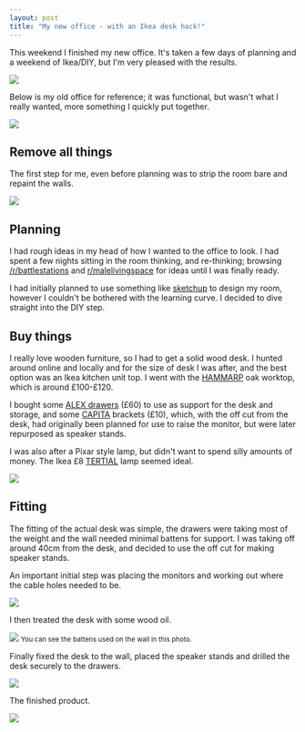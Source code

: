 ```yaml
---
layout: post
title: "My new office - with an Ikea desk hack!"
---
```


This weekend I finished my new office. It's taken a few days of planning and a
weekend of Ikea/DIY, but I'm very pleased with the results.

<img
src="https://lh4.googleusercontent.com/-z6R_uQMFQf4/U-lCK4lSlBI/AAAAAAAAGVg/e224f0jN734/w1468-h838-no/bnahldh.jpg" class="figure">

Below is my old office for reference; it was functional, but wasn't what I
really wanted, more something I quickly put together.

<img
src="https://lh5.googleusercontent.com/-e6vi1Yu0wr0/UaCp-YylwoI/AAAAAAAAEPE/nmgVQpEH4vw/w1485-h1114-no/IMG_20130525_130857.jpg" class="figure">

## Remove all things

The first step for me, even before planning was to strip the room bare and
repaint the walls.

<img
src="https://lh3.googleusercontent.com/-bGNtsXlnPhw/U8wGg9ZjWSI/AAAAAAAAGC0/Kj29ZJHoa1A/w824-h1114-no/IMG_20140720_191203.jpg" class="figure">

## Planning

I had rough ideas in my head of how I wanted to the office to look. I had spent
a few nights sitting in the room thinking, and re-thinking; browsing
[/r/battlestations][battlestations] and [r/malelivingspace][malelivingspace] for
ideas until I was finally ready.

I had initially planned to use something like [sketchup] to design my room,
however I couldn't be bothered with the learning curve. I decided to dive
straight into the DIY step.

## Buy things

I really love wooden furniture, so I had to get a solid wood desk. I hunted
around online and locally and for the size of desk I was after, and the best
option was an Ikea kitchen unit top. I went with the [HAMMARP] oak worktop,
which is around £100-£120.

I bought some [ALEX drawers][ALEX] (£60) to use as support for the desk and
storage, and some [CAPITA] brackets (£10), which, with the off cut from the
desk, had originally been planned for use to raise the monitor, but were later
repurposed as speaker stands.

I was also after a Pixar style lamp, but didn't want to spend silly amounts of
money. The Ikea £8 [TERTIAL] lamp seemed ideal.

<img
src="https://lh4.googleusercontent.com/-chcIB2mu9fw/U9T7COdzYcI/AAAAAAAAGEY/QKP-nPU8yhA/w1485-h1114-no/2014-07-27"
class="figure">

## Fitting

The fitting of the actual desk was simple, the drawers were taking
most of the weight and the wall needed minimal battens for support. I was taking
off around 40cm from the desk, and decided to use the off cut for making speaker
stands.

An important initial step was placing the monitors and working out where the
cable holes needed to be.

<img
src="https://lh4.googleusercontent.com/-HexuRf_Tc64/U9zlpffCanI/AAAAAAAAGKE/wUCPQbSjUk4/w1124-h843-no/IMG_20140802_142033.jpg"
class="figure">

I then treated the desk with some wood oil.

<img
src="https://lh5.googleusercontent.com/-2Y7QUnTitO0/U90GWcDPyPI/AAAAAAAAGJg/t0SrM8ipAZI/w632-h843-no/IMG_20140802_164005.jpg"
class="figure">
<small>You can see the battens used on the wall in this photo.</small>

Finally fixed the desk to the wall, placed the speaker stands and drilled the
desk securely to the drawers.

<img
src="https://lh6.googleusercontent.com/-MbsgKgD3jEg/U94SZzcioLI/AAAAAAAAGRY/o8LUXokgX_o/w1124-h843-no/IMG_20140803_114337.jpg"
class="figure">

The finished product.

<img src="http://i.imgur.com/ijm52Qs.jpg" class="figure">


[battlestations]: http://reddit.com/r/battlestations
[malelivingspace]: http://reddit.com/r/malelivingspace
[sketchup]: http://www.sketchup.com/
[HAMMARP]: http://www.ikea.com/gb/en/catalog/products/70273799/
[ALEX]:http://www.ikea.com/gb/en/catalog/products/00261295/#/10192824
[CAPITA]:http://www.ikea.com/gb/en/catalog/products/40051196/
[TERTIAL]:http://www.ikea.com/gb/en/catalog/products/40370283/
